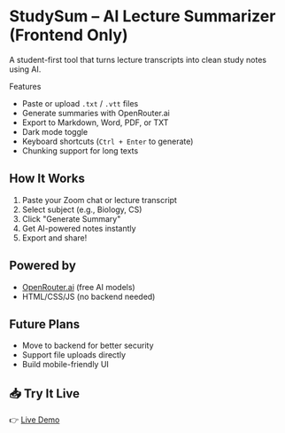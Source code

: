 # StudySum – AI Lecture Summarizer (Frontend Only)

A student-first tool that turns lecture transcripts into clean study notes using AI.

Features
- Paste or upload `.txt` / `.vtt` files
- Generate summaries with OpenRouter.ai
-  Export to Markdown, Word, PDF, or TXT
- Dark mode toggle
- Keyboard shortcuts (`Ctrl + Enter` to generate)
- Chunking support for long texts

## How It Works
1. Paste your Zoom chat or lecture transcript
2. Select subject (e.g., Biology, CS)
3. Click "Generate Summary"
4. Get AI-powered notes instantly
5. Export and share!

##  Powered by
- [OpenRouter.ai](https://openrouter.ai)  (free AI models)
- HTML/CSS/JS (no backend needed)

## Future Plans
- Move to backend for better security
- Support file uploads directly
- Build mobile-friendly UI

## 📥 Try It Live
👉 [Live Demo](https://nyaguthiimbona.github.io/studysum-frontend/)
